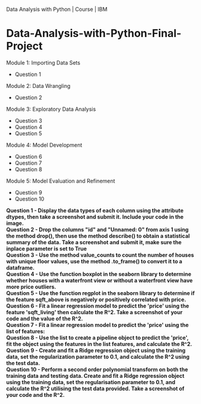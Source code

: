 Data Analysis with Python | Course | IBM
# Data-Analysis-with-Python-Final-Project


Module 1: Importing Data Sets

- Question 1
  
Module 2: Data Wrangling

- Question 2
  
Module 3: Exploratory Data Analysis

- Question 3
- Question 4
- Question 5
  
Module 4: Model Development

- Question 6
- Question 7
- Question 8
  
Module 5: Model Evaluation and Refinement

- Question 9
- Question 10

<div id="Q1">
<b>Question 1 - Display the data types of each column using the attribute dtypes, then take a screenshot and submit it. Include your code in the image.</b>
  
</div>

<div id="Q2">
<b>Question 2 - Drop the columns "id" and "Unnamed: 0" from axis 1 using the method drop(), then use the method describe() to obtain a statistical summary of the data. Take a screenshot and submit it, make sure the inplace parameter is set to True</b>
  
</div>

<div id="Q3">
<b>Question 3 - Use the method value_counts to count the number of houses with unique floor values, use the method .to_frame() to convert it to a dataframe.</b>
  
</div>

<div id="Q4">
<b>Question 4 - Use the function boxplot in the seaborn library to determine whether houses with a waterfront view or without a waterfront view have more price outliers.</b>
  
</div>

<div id="Q5">
<b>Question 5 - Use the function regplot in the seaborn library to determine if the feature sqft_above is negatively or positively correlated with price.</b>
  
</div>
<div id="Q6">
<b>Question 6 - Fit a linear regression model to predict the 'price' using the feature 'sqft_living' then calculate the R^2. Take a screenshot of your code and the value of the R^2.</b>
  
</div>

<div id="Q7">
<b>Question 7 - Fit a linear regression model to predict the 'price' using the list of features:</b>
  
</div>

<div id="Q8">
<b>Question 8 - Use the list to create a pipeline object to predict the 'price', fit the object using the features in the list features, and calculate the R^2.</b>
  
</div>

<div id="Q9">
<b>Question 9 - Create and fit a Ridge regression object using the training data, set the regularization parameter to 0.1, and calculate the R^2 using the test data.</b>
  
</div>

</div>
<div id="Q10">
<b>Question 10 - Perform a second order polynomial transform on both the training data and testing data. Create and fit a Ridge regression object using the training data, set the regularisation parameter to 0.1, and calculate the R^2 utilising the test data provided. Take a screenshot of your code and the R^2.</b>
  
</div>
